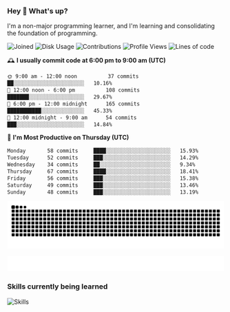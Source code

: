 ### Hey :wave: What's up?

I'm a non-major programming learner, and I'm learning and consolidating the foundation of programming.

<!--START_SECTION:waka-->
![Joined](http://img.shields.io/badge/Joined-7%20years%20ago-6D67E4?style=flat&labelColor=453C67)
![Disk Usage](http://img.shields.io/badge/Github%27s%20Storage-598.5%20MB-FD841F?style=flat&labelColor=E14D2A)
![Contributions](http://img.shields.io/badge/Contributions%20in%202023-478-7DCE13?style=flat&labelColor=2B7A0B)
![Profile Views](http://img.shields.io/badge/Profile%20Views-5-3AB4F2?style=flat&labelColor=0078AA)
![Lines of code](https://img.shields.io/badge/Lines%20of%20code-2%20Million%20Lines%20of%20code-FF8B8B?style=flat&labelColor=EB4747)

🕰️ **I usually commit code at 6:00 pm to 9:00 am (UTC)** 

```text
🌞 9:00 am - 12:00 noon          37 commits     ██░░░░░░░░░░░░░░░░░░░░░░░   10.16% 
🌆 12:00 noon - 6:00 pm          108 commits    ███████░░░░░░░░░░░░░░░░░░   29.67% 
🌃 6:00 pm - 12:00 midnight      165 commits    ███████████░░░░░░░░░░░░░░   45.33% 
🌙 12:00 midnight - 9:00 am      54 commits     ███░░░░░░░░░░░░░░░░░░░░░░   14.84%
```
📅 **I'm Most Productive on Thursday (UTC)** 

```text
Monday       58 commits     ████░░░░░░░░░░░░░░░░░░░░░   15.93% 
Tuesday      52 commits     ███░░░░░░░░░░░░░░░░░░░░░░   14.29% 
Wednesday    34 commits     ██░░░░░░░░░░░░░░░░░░░░░░░   9.34% 
Thursday     67 commits     ████░░░░░░░░░░░░░░░░░░░░░   18.41% 
Friday       56 commits     ███░░░░░░░░░░░░░░░░░░░░░░   15.38% 
Saturday     49 commits     ███░░░░░░░░░░░░░░░░░░░░░░   13.46% 
Sunday       48 commits     ███░░░░░░░░░░░░░░░░░░░░░░   13.19%
```

<!--END_SECTION:waka-->

![Snake animation](https://raw.githubusercontent.com/dirname/dirname/output/snake.svg)

![metrics](github-metrics.svg)

### Skills currently being learned

![Skills](https://skillicons.dev/icons?i=linux,rust,go,solidity,typescript,bash,git,postgres,mysql,redis,mongo,docker,kubernetes,grafana,prometheus)
